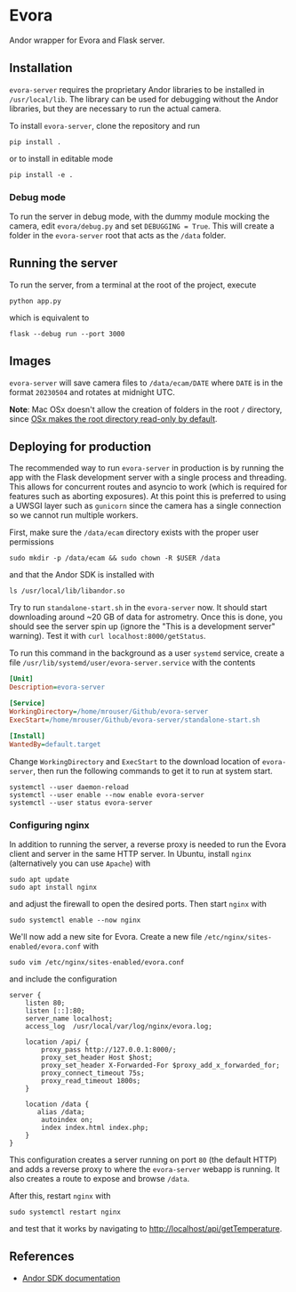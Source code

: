 # Evora

Andor wrapper for Evora and Flask server.

## Installation

`evora-server` requires the proprietary Andor libraries to be installed in `/usr/local/lib`. The library can be used for debugging without the Andor libraries, but they are necessary to run the actual camera. 

To install `evora-server`, clone the repository and run

```console
pip install .
```

or to install in editable mode

```console
pip install -e .
```

### Debug mode

To run the server in debug mode, with the dummy module mocking the camera, edit `evora/debug.py` and set `DEBUGGING = True`. This will create a folder in the `evora-server` root that acts as the `/data` folder.

## Running the server

To run the server, from a terminal at the root of the project, execute

```console
python app.py
```

which is equivalent to

```console
flask --debug run --port 3000
```

## Images

`evora-server` will save camera files to `/data/ecam/DATE` where `DATE` is in the format `20230504` and rotates at midnight UTC.

**Note**: Mac OSx doesn't allow the creation of folders in the root `/` directory, since [OSx makes the root directory read-only by default](https://apple.stackexchange.com/questions/388236/unable-to-create-folder-in-root-of-macintosh-hd).

## Deploying for production

The recommended way to run `evora-server` in production is by running the app with the Flask development server with a single process and threading. This allows for concurrent routes and asyncio to work (which is required for features such as aborting exposures). At this point this is preferred to using a UWSGI layer such as `gunicorn` since the camera has a single connection so we cannot run multiple workers.

First, make sure the `/data/ecam` directory exists with the proper user permissions

```console
sudo mkdir -p /data/ecam && sudo chown -R $USER /data
```

and that the Andor SDK is installed with

```console
ls /usr/local/lib/libandor.so
```

Try to run `standalone-start.sh` in the `evora-server` now. It should start downloading around ~20 GB of data for astrometry. Once this is done, you should see the server spin up (ignore the "This is a development server" warning). Test it with `curl localhost:8000/getStatus`.

To run this command in the background as a user `systemd` service, create a file `/usr/lib/systemd/user/evora-server.service` with the contents

```ini
[Unit]
Description=evora-server

[Service]
WorkingDirectory=/home/mrouser/Github/evora-server
ExecStart=/home/mrouser/Github/evora-server/standalone-start.sh

[Install]
WantedBy=default.target
```

Change `WorkingDirectory` and `ExecStart` to the download location of `evora-server`, then run the following commands to get it to run at system start.

```console
systemctl --user daemon-reload
systemctl --user enable --now enable evora-server
systemctl --user status evora-server
```

### Configuring nginx

In addition to running the server, a reverse proxy is needed to run the Evora client and server in the same HTTP server. In Ubuntu, install `nginx` (alternatively you can use `Apache`) with

```console
sudo apt update
sudo apt install nginx
```

and adjust the firewall to open the desired ports. Then start `nginx` with

```console
sudo systemctl enable --now nginx
```

We'll now add a new site for Evora. Create a new file `/etc/nginx/sites-enabled/evora.conf` with

```console
sudo vim /etc/nginx/sites-enabled/evora.conf
```

and include the configuration

```nginx
server {
    listen 80;
    listen [::]:80;
    server_name localhost;
    access_log  /usr/local/var/log/nginx/evora.log;

    location /api/ {
        proxy_pass http://127.0.0.1:8000/;
        proxy_set_header Host $host;
        proxy_set_header X-Forwarded-For $proxy_add_x_forwarded_for;
        proxy_connect_timeout 75s;
        proxy_read_timeout 1800s;
    }

    location /data {
       alias /data;
        autoindex on;
        index index.html index.php;
    }
}
```

This configuration creates a server running on port `80` (the default HTTP) and adds a reverse proxy to where the `evora-server` webapp is running. It also creates a route to expose and browse `/data`.

After this, restart `nginx` with

```console
sudo systemctl restart nginx
```

and test that it works by navigating to [http://localhost/api/getTemperature](http://localhost/api/getTemperature).

## References

- [Andor SDK documentation](https://neurophysics.ucsd.edu/Manuals/Andor%20Technology/Andor_Software_Development_Kit.pdf)
